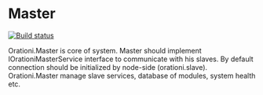 # Master

[![Build status](https://ci.appveyor.com/api/projects/status/of9xwqr2d1rs4xj9?svg=true)](https://ci.appveyor.com/project/KP0H/master)

Orationi.Master is core of system. Master should implement IOrationiMasterService interface to communicate with his slaves. By default connection should be initialized by node-side (orationi.slave). Orationi.Master manage slave services, database of modules, system health etc.
